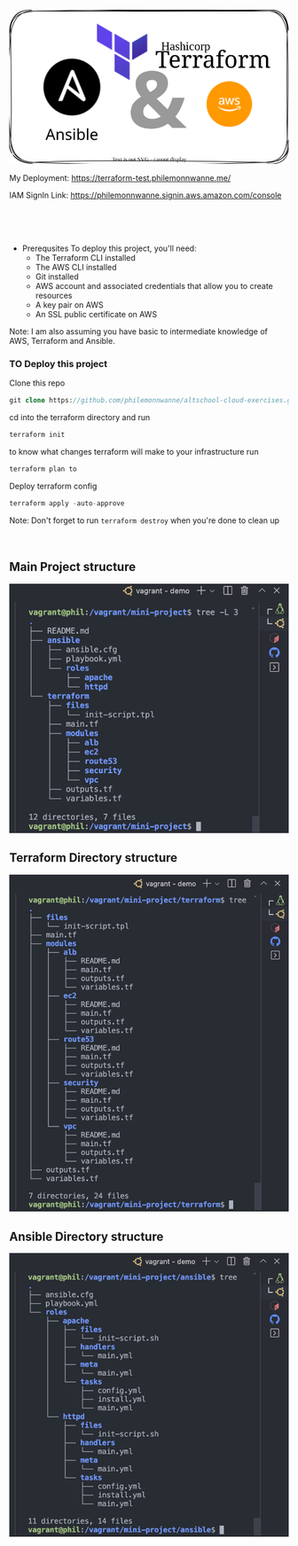 ![integration](./images/terra-ans-aws-transparent.svg)


My Deployment: https://terraform-test.philemonnwanne.me/

IAM SignIn Link: https://philemonnwanne.signin.aws.amazon.com/console

</br>
</br>
</br>

* Prerequsites
To deploy this project, you'll need:
  * The Terraform CLI installed
  * The AWS CLI installed
  * Git installed
  * AWS account and associated credentials that allow you to create resources
  * A key pair on AWS
  * An SSL public certificate on AWS

 Note: I am also assuming you have basic to intermediate knowledge of AWS, Terraform and Ansible.


### TO Deploy this project 


Clone this repo

```php
git clone https://github.com/philemonnwanne/altschool-cloud-exercises.git
```


cd into the terraform directory and run 

```php
terraform init
```

 to know what changes terraform will make to your infrastructure run
```php
terraform plan to
```

Deploy terraform config

```php
terraform apply -auto-approve
```

Note: Don't forget to run `terraform destroy` when you're done to clean up
</br>
</br>
</br>

## Main Project structure

![project structure](./images/mini_project_dir_structure.png)

## Terraform Directory structure

![project structure](./images/terraform_dir_structure.png)

## Ansible Directory structure

![project structure](./images/ansible_dir_structure.png)